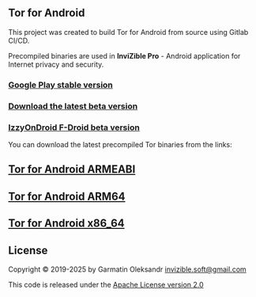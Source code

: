 ## Tor for Android

This project was created to build Tor for Android from source using Gitlab CI/CD.

Precompiled binaries are used in **InviZible Pro** - Android application for Internet privacy and security.

### [Google Play stable version](https://play.google.com/store/apps/details?id=pan.alexander.tordnscrypt.gp)

### [Download the latest beta version](https://github.com/Gedsh/InviZible/releases/latest)

### [IzzyOnDroid F-Droid beta version](https://apt.izzysoft.de/fdroid/index/apk/pan.alexander.tordnscrypt)

You can download the latest precompiled Tor binaries from the links:

## [Tor for Android ARMEABI](https://gitlab.com/Gedsh/tor-android-build-script/-/jobs/artifacts/master/raw/tor-android-binary/src/main/libs/armeabi-v7a/libtor.so?job=android%20r23b%2022%20default%20armeabi-v7a)

## [Tor for Android ARM64](https://gitlab.com/Gedsh/tor-android-build-script/-/jobs/artifacts/master/raw/tor-android-binary/src/main/libs/arm64/libtor.so?job=android%20r23b%2022%20default%20arm64-v8a)

## [Tor for Android x86_64](https://gitlab.com/Gedsh/tor-android-build-script/-/jobs/artifacts/master/raw/tor-android-binary/src/main/libs/x86_64/libtor.so?job=android%20r23b%2022%20default%20x86_64)

## License

Copyright &copy; 2019-2025 by Garmatin Oleksandr invizible.soft@gmail.com

This code is released under the [Apache License version 2.0](https://www.apache.org/licenses/LICENSE-2.0) 
